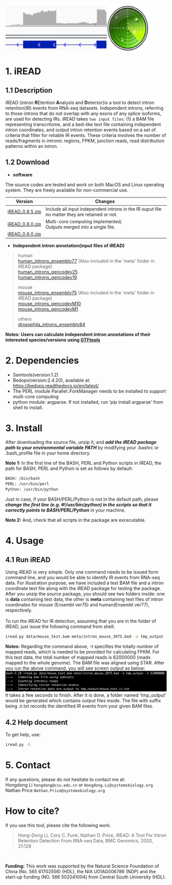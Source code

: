 <img width="450" height="150" src="https://github.com/genemine/iread/blob/master/images/ir1.png"/>

# 1. iREAD
## 1.1 Description
iREAD (intron **R**Etention **A**nalysis and **D**etector)is a tool to detect intron retention(IR) events from RNA-seq datasets. Independent introns, referring to those introns that do not overlap with any exons of any splice isoforms, are used for detecting IRs. iREAD takes `two input files`: (1) a BAM file representing transcritome, and a bed-like text file containing independent intron coordinates, and output intron retention events based on a set of criteria that filter for reliable IR events. These criteria involves the number of reads/fragments in intronic regions, FPKM, junction reads, read distribution patterns within an intron.

## 1.2 Download

* **software**

The source codes are tested and work on both MacOS and Linux operating system. They are freely available for non-commercial use.<br>

| **Version** | **Changes** |
| - | - |
| [iREAD_0.8.5.zip](https://github.com/genemine/iread/raw/master/history_version/iREAD_0.8.5.zip) | Include all input independent introns in the IR ouput file no matter they are retained or not.
| [iREAD_0.8.0.zip](https://github.com/genemine/iread/raw/master/history_version/iREAD_0.8.0.zip) | Multi-core computing implemented;         <br>Outputs merged into a single file.
| [iREAD_0.6.0.zip](https://github.com/genemine/iread/raw/master/history_version/iREAD_0.6.0.zip) |  |

* **Independent intron annotation(input files of iREAD)**

>human<br>
[human_introns_ensemblv77](https://github.com/genemine/iread/tree/master/independent_intron_annotation/intron_annotation_human_ensemblv77.bed) (Also included in the 'meta' folder in iREAD package)<br>
[human_introns_gencodev25](https://github.com/genemine/iread/tree/master/independent_intron_annotation/intron_annotation_human_gencodev25.bed)<br>
[human_introns_gencodev19](https://github.com/genemine/iread/tree/master/independent_intron_annotation/intron_annotation_human_gencodev19.bed)<br>
>
>mouse<br>
[mouse_introns_ensemblv75](https://github.com/genemine/iread/tree/master/independent_intron_annotation/intron_annotation_mouse_ensemblv75.bed) (Also included in the 'meta' folder in iREAD package)<br>
[mouse_introns_gencodevM10](https://github.com/genemine/iread/tree/master/independent_intron_annotation/intron_annotation_mouse_gencodevM10.bed)<br>
[mouse_introns_gencodevM1](https://github.com/genemine/iread/tree/master/independent_intron_annotation/intron_annotation_mouse_gencodevM1.bed)<br>
>
>others<br>
[drosophila_introns_ensemblv84](https://github.com/genemine/iread/tree/master/independent_intron_annotation/intron_annotation_drosophila_ensemblv84.bed)<br>

**Notes: Users can calculate independent intron annotations of their interested species/versions using [GTFtools](http://www.genemine.org/gtftools.php)**
<br>

# 2. Dependencies
* Samtools(version:1.2)
* Bedops(version:2.4.20), available at: https://bedops.readthedocs.io/en/latest/
* The PERL module Parallel::ForkManager needs to be installed to support multi-core computing
* python module: argparse. If not installed, run 'pip install argparse' from shell to install.

# 3. Install
After downloading the source file, unzip it, and ***add the iREAD package path to your environmental variable PATH*** by modifying your .bashrc or .bash_profile file in your home directory. 

**Note 1:** In the first line of the BASH, PERL and Python scripts in iREAD, the path for BASH, PERL and Python is set as follows by default:
```bash
BASH: /bin/bash
PERL: /usr/bin/perl
Python: /usr/bin/python
```
Just in case, if your BASH/PERL/Python is not in the default path, please ***change the first line (e.g. #!/usr/bin/python) in the scripts so that it correctly points to BASH/PERL/Python*** in your machine. <br>

**Note 2:** And, check that all scripts in the package are excecutable.

# 4. Usage
## 4.1 Run iREAD
Using iREAD is very simple. Only one command needs to be issued form command line, and you would be able to identify IR events from RNA-seq data. For illustration purpose, we have included a test BAM file and a intron coordinate text file along with the iREAD package for testing the package. After you unzip the source package, you should see two folders inside: one is **data** containing test data, the other is **meta** containing text files of intron coordinates for mouse (Ensembl ver75) and human(Ensembl ver77), respectively.
<br><br>
To run the iREAD for IR detection, assuming that you are in the folder of iREAD, just issue the following command from shell:
```bash
iread.py data/mouse_test.bam meta/intron_mouse_3875.bed -o tmp_output -t 62000000
```
**Notes:** Regarding the command above, -t specifies the totally number of mapped reads, which is needed to be provided for calculating FPKM. For this test data, the total number of mapped reads is 62000000 (reads mapped to the whole genome). The BAM file was aligned using STAR. After you run the above command, you will see screen output as below:
![running_screen](https://github.com/genemine/iread/blob/master/images/screen.png)
<br>
It takes a few seconds to finish. After it is done, a folder named 'tmp_output' would be generated which contains output files inside. The file with suffix being .ir.txt records the identified IR events from your given BAM files.

## 4.2 Help document
To get help, use:
```bash
iread.py -h
```

# 5. Contact
If any questions, please do not hesitate to contact me at:
<br>
Hongdong Li `hongdong@csu.edu.cn` or `Hongdong.Li@systemsbiology.org`
<br>
Nathan Price `Nathan.Price@systemsbiology.org`

# How to cite?
If you use this tool, please cite the following work.
<br>
>Hong-Dong Li, Cory C. Funk, Nathan D. Price, iREAD: A Tool For Intron Retention Detection From RNA-seq Data, BMC Genomics, 2020, 21:128
<br>

**Funding:** This work was supported by the Natural Science Foundation of China (No. 565 61702556) (HDL), the NIA U01AG006786 (NDP) and the start-up funding (NO. 566 502041004) from Central South University (HDL). 
